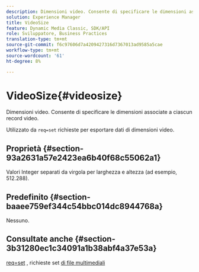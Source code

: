 ```yaml
---
description: Dimensioni video. Consente di specificare le dimensioni associate a ciascun record video.
solution: Experience Manager
title: VideoSize
feature: Dynamic Media Classic, SDK/API
role: Sviluppatore, Business Practices
translation-type: tm+mt
source-git-commit: f6c97606d7a4209427316d7367013ad9585a5cae
workflow-type: tm+mt
source-wordcount: '61'
ht-degree: 8%

---
```



# VideoSize{#videosize}

Dimensioni video. Consente di specificare le dimensioni associate a ciascun record video.

Utilizzato da `req=set` richieste per esportare dati di dimensioni video.

## Proprietà {#section-93a2631a57e2423ea6b40f68c55062a1}

Valori Integer separati da virgola per larghezza e altezza (ad esempio, 512.288).

## Predefinito {#section-baaee759ef344c54bbc014dc8944768a}

Nessuno.

## Consultate anche {#section-3b31280ec1c34091a1b38abf4a37e53a}

[req=set](/help/aem-is-ir-api/is-api/http-ref/image-serving-api-ref/c-http-protocol-reference/c-command-reference/r-req/r-set.md) , richieste set  [di file multimediali](/help/aem-is-ir-api/is-api/http-ref/image-serving-api-ref/c-http-protocol-reference/c-syntax-and-features/r-media-set-requests.md)
